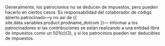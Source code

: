 Generalmente, los patrocionios no se deducen de impuestos, pero pueden hacerlo en ciertos casos. Es responsabilidad del colaborador de código abierto patrocinado—y no así de {{ site.data.variables.product.prodname_dotcom }}— informar a los patrocinadores si las contribuciones se están realizando a una entidad libre de impuestos como un 501(c)(3), y si los patrocinios pueden ser deducibles de impuestos.
